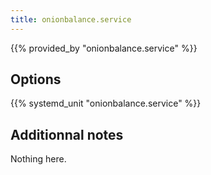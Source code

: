 ```yaml
---
title: onionbalance.service
---
```


{{% provided_by "onionbalance.service" %}}

## Options

{{% systemd_unit "onionbalance.service" %}}

## Additionnal notes

Nothing here.